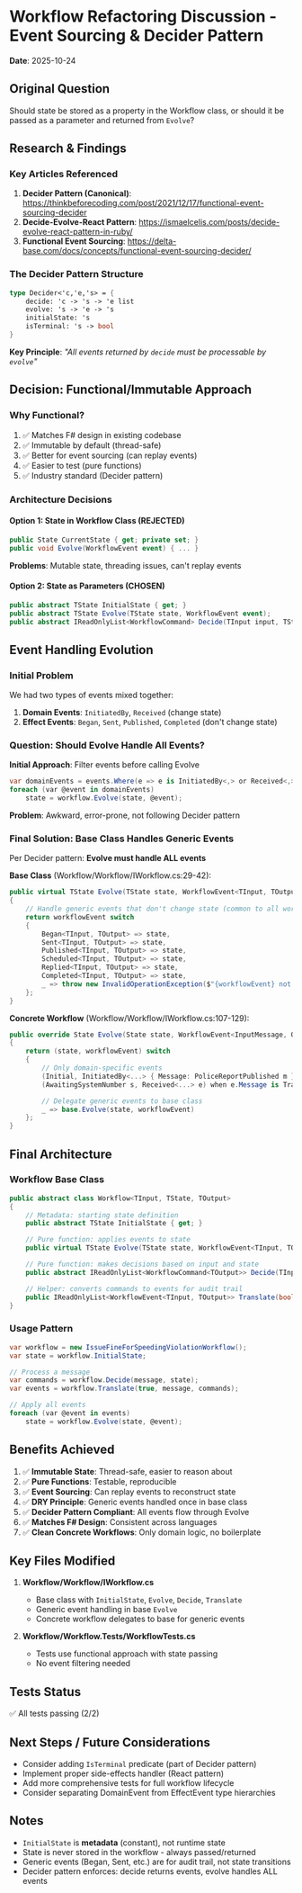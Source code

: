 # Workflow Refactoring Discussion - Event Sourcing & Decider Pattern

**Date**: 2025-10-24

## Original Question
Should state be stored as a property in the Workflow class, or should it be passed as a parameter and returned from `Evolve`?

## Research & Findings

### Key Articles Referenced
1. **Decider Pattern (Canonical)**: https://thinkbeforecoding.com/post/2021/12/17/functional-event-sourcing-decider
2. **Decide-Evolve-React Pattern**: https://ismaelcelis.com/posts/decide-evolve-react-pattern-in-ruby/
3. **Functional Event Sourcing**: https://delta-base.com/docs/concepts/functional-event-sourcing-decider/

### The Decider Pattern Structure

```fsharp
type Decider<'c,'e,'s> = {
    decide: 'c -> 's -> 'e list
    evolve: 's -> 'e -> 's
    initialState: 's
    isTerminal: 's -> bool
}
```

**Key Principle**: *"All events returned by `decide` must be processable by `evolve`"*

## Decision: Functional/Immutable Approach

### Why Functional?
1. ✅ Matches F# design in existing codebase
2. ✅ Immutable by default (thread-safe)
3. ✅ Better for event sourcing (can replay events)
4. ✅ Easier to test (pure functions)
5. ✅ Industry standard (Decider pattern)

### Architecture Decisions

#### Option 1: State in Workflow Class (REJECTED)
```csharp
public State CurrentState { get; private set; }
public void Evolve(WorkflowEvent event) { ... }
```
**Problems**: Mutable state, threading issues, can't replay events

#### Option 2: State as Parameters (CHOSEN)
```csharp
public abstract TState InitialState { get; }
public abstract TState Evolve(TState state, WorkflowEvent event);
public abstract IReadOnlyList<WorkflowCommand> Decide(TInput input, TState state);
```

## Event Handling Evolution

### Initial Problem
We had two types of events mixed together:
1. **Domain Events**: `InitiatedBy`, `Received` (change state)
2. **Effect Events**: `Began`, `Sent`, `Published`, `Completed` (don't change state)

### Question: Should Evolve Handle All Events?

**Initial Approach**: Filter events before calling Evolve
```csharp
var domainEvents = events.Where(e => e is InitiatedBy<,> or Received<,>);
foreach (var @event in domainEvents)
    state = workflow.Evolve(state, @event);
```
**Problem**: Awkward, error-prone, not following Decider pattern

### Final Solution: Base Class Handles Generic Events

Per Decider pattern: **Evolve must handle ALL events**

**Base Class** (Workflow/Workflow/IWorkflow.cs:29-42):
```csharp
public virtual TState Evolve(TState state, WorkflowEvent<TInput, TOutput> workflowEvent)
{
    // Handle generic events that don't change state (common to all workflows)
    return workflowEvent switch
    {
        Began<TInput, TOutput> => state,
        Sent<TInput, TOutput> => state,
        Published<TInput, TOutput> => state,
        Scheduled<TInput, TOutput> => state,
        Replied<TInput, TOutput> => state,
        Completed<TInput, TOutput> => state,
        _ => throw new InvalidOperationException($"{workflowEvent} not supported by {state}")
    };
}
```

**Concrete Workflow** (Workflow/Workflow/IWorkflow.cs:107-129):
```csharp
public override State Evolve(State state, WorkflowEvent<InputMessage, OutputMessage> workflowEvent)
{
    return (state, workflowEvent) switch
    {
        // Only domain-specific events
        (Initial, InitiatedBy<...> { Message: PoliceReportPublished m }) => ...,
        (AwaitingSystemNumber s, Received<...> e) when e.Message is TrafficFineSystemNumberGenerated m => ...,

        // Delegate generic events to base class
        _ => base.Evolve(state, workflowEvent)
    };
}
```

## Final Architecture

### Workflow Base Class
```csharp
public abstract class Workflow<TInput, TState, TOutput>
{
    // Metadata: starting state definition
    public abstract TState InitialState { get; }

    // Pure function: applies events to state
    public virtual TState Evolve(TState state, WorkflowEvent<TInput, TOutput> workflowEvent);

    // Pure function: makes decisions based on input and state
    public abstract IReadOnlyList<WorkflowCommand<TOutput>> Decide(TInput input, TState state);

    // Helper: converts commands to events for audit trail
    public IReadOnlyList<WorkflowEvent<TInput, TOutput>> Translate(bool begins, TInput message, ...);
}
```

### Usage Pattern
```csharp
var workflow = new IssueFineForSpeedingViolationWorkflow();
var state = workflow.InitialState;

// Process a message
var commands = workflow.Decide(message, state);
var events = workflow.Translate(true, message, commands);

// Apply all events
foreach (var @event in events)
    state = workflow.Evolve(state, @event);
```

## Benefits Achieved

1. ✅ **Immutable State**: Thread-safe, easier to reason about
2. ✅ **Pure Functions**: Testable, reproducible
3. ✅ **Event Sourcing**: Can replay events to reconstruct state
4. ✅ **DRY Principle**: Generic events handled once in base class
5. ✅ **Decider Pattern Compliant**: All events flow through Evolve
6. ✅ **Matches F# Design**: Consistent across languages
7. ✅ **Clean Concrete Workflows**: Only domain logic, no boilerplate

## Key Files Modified

1. **Workflow/Workflow/IWorkflow.cs**
   - Base class with `InitialState`, `Evolve`, `Decide`, `Translate`
   - Generic event handling in base `Evolve`
   - Concrete workflow delegates to base for generic events

2. **Workflow/Workflow.Tests/WorkflowTests.cs**
   - Tests use functional approach with state passing
   - No event filtering needed

## Tests Status
✅ All tests passing (2/2)

## Next Steps / Future Considerations

- Consider adding `IsTerminal` predicate (part of Decider pattern)
- Implement proper side-effects handler (React pattern)
- Add more comprehensive tests for full workflow lifecycle
- Consider separating DomainEvent from EffectEvent type hierarchies

## Notes

- `InitialState` is **metadata** (constant), not runtime state
- State is never stored in the workflow - always passed/returned
- Generic events (Began, Sent, etc.) are for audit trail, not state transitions
- Decider pattern enforces: decide returns events, evolve handles ALL events
